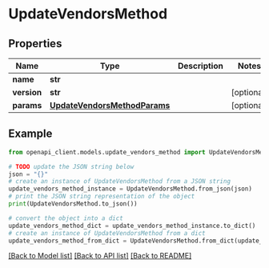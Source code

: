 # UpdateVendorsMethod


## Properties

Name | Type | Description | Notes
------------ | ------------- | ------------- | -------------
**name** | **str** |  | 
**version** | **str** |  | [optional] 
**params** | [**UpdateVendorsMethodParams**](UpdateVendorsMethodParams.md) |  | [optional] 

## Example

```python
from openapi_client.models.update_vendors_method import UpdateVendorsMethod

# TODO update the JSON string below
json = "{}"
# create an instance of UpdateVendorsMethod from a JSON string
update_vendors_method_instance = UpdateVendorsMethod.from_json(json)
# print the JSON string representation of the object
print(UpdateVendorsMethod.to_json())

# convert the object into a dict
update_vendors_method_dict = update_vendors_method_instance.to_dict()
# create an instance of UpdateVendorsMethod from a dict
update_vendors_method_from_dict = UpdateVendorsMethod.from_dict(update_vendors_method_dict)
```
[[Back to Model list]](../README.md#documentation-for-models) [[Back to API list]](../README.md#documentation-for-api-endpoints) [[Back to README]](../README.md)


